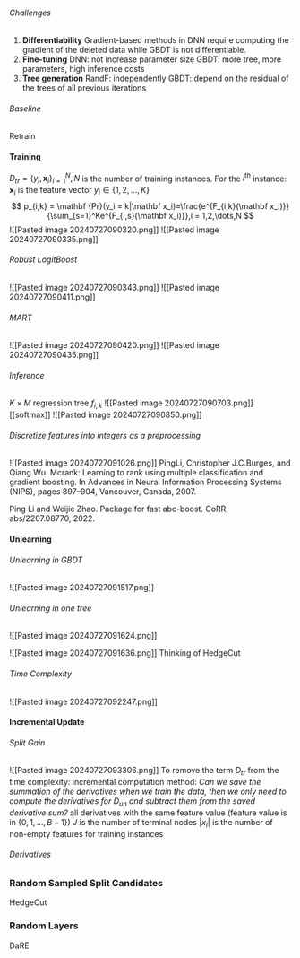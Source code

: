 ###### Challenges
1. **Differentiability**
	Gradient-based methods in DNN require computing the gradient of the deleted data while GBDT is not differentiable.
2. **Fine-tuning**
	DNN: not increase parameter size
	GBDT: more tree, more parameters, high inference costs
3. **Tree generation**
	RandF: independently
	GBDT: depend on the residual of the trees of all previous iterations

###### Baseline
Retrain

#### Training
$D_{tr} = \{y_i,\mathbf x_i\}_{i=1}^N,N$ is the number of training instances.
For the $i^{th}$ instance: $\mathbf x_i$ is the feature vector
$y_i \in \{1,2,\dots,K\}$
$$
p_{i,k} = \mathbf {Pr}(y_i = k|\mathbf x_i)=\frac{e^{F_{i,k}(\mathbf x_i)}}{\sum_{s=1}^Ke^{F_{i,s}(\mathbf x_i)}},i = 1,2,\dots,N
$$
![[Pasted image 20240727090320.png]]
![[Pasted image 20240727090335.png]]
###### Robust LogitBoost
![[Pasted image 20240727090343.png]]
![[Pasted image 20240727090411.png]]

###### MART
![[Pasted image 20240727090420.png]]
![[Pasted image 20240727090435.png]]
###### Inference
$K\times M$ regression tree $f_{i,k}$
![[Pasted image 20240727090703.png]]
[[softmax]]
![[Pasted image 20240727090850.png]]

###### Discretize features into integers as a preprocessing
![[Pasted image 20240727091026.png]]
PingLi, Christopher J.C.Burges, and Qiang Wu. Mcrank: Learning to rank using multiple classification and gradient boosting. In Advances in Neural Information Processing Systems (NIPS), pages 897–904, Vancouver, Canada, 2007.

Ping Li and Weijie Zhao. Package for fast abc-boost. CoRR, abs/2207.08770, 2022.

#### Unlearning
###### Unlearning in GBDT
![[Pasted image 20240727091517.png]]
###### Unlearning in one tree
![[Pasted image 20240727091624.png]]

![[Pasted image 20240727091636.png]]
Thinking of HedgeCut
###### Time Complexity
![[Pasted image 20240727092247.png]]

#### Incremental Update
###### Split Gain
![[Pasted image 20240727093306.png]]
To remove the term $D_{tr}$ from the time complexity: incremental computation method: *Can we save the summation of the derivatives when we train the data, then we only need to compute the derivatives for $D_{un}$ and subtract them from the saved derivative sum?*
all derivatives with the same feature value (feature value is in $\{0,1,\dots,B-1\}$)
$J$ is the number of terminal nodes
$|x_i|$ is the number of non-empty features for training instances
###### Derivatives

### Random Sampled Split Candidates
HedgeCut

### Random Layers
DaRE

